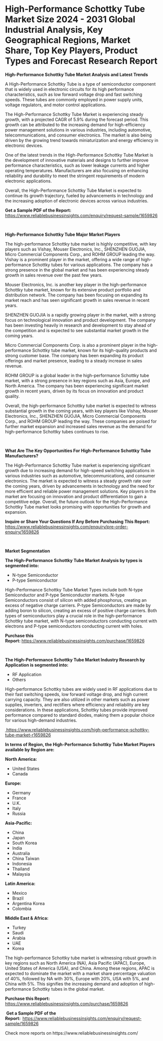 <p><h1>High-Performance Schottky Tube Market Size 2024 - 2031 Global Industrial Analysis, Key Geographical Regions, Market Share, Top Key Players, Product Types and Forecast Research Report</h1></p><p><strong>High-Performance Schottky Tube Market Analysis and Latest Trends</strong></p>
<p><p>A High-Performance Schottky Tube is a type of semiconductor component that is widely used in electronic circuits for its high performance characteristics, such as low forward voltage drop and fast switching speeds. These tubes are commonly employed in power supply units, voltage regulators, and motor control applications.</p><p>The High-Performance Schottky Tube Market is experiencing steady growth, with a projected CAGR of 5.9% during the forecast period. This growth can be attributed to the increasing demand for high-efficiency power management solutions in various industries, including automotive, telecommunications, and consumer electronics. The market is also being driven by the growing trend towards miniaturization and energy efficiency in electronic devices.</p><p>One of the latest trends in the High-Performance Schottky Tube Market is the development of innovative materials and designs to further improve performance characteristics, such as lower leakage currents and higher operating temperatures. Manufacturers are also focusing on enhancing reliability and durability to meet the stringent requirements of modern electronic applications.</p><p>Overall, the High-Performance Schottky Tube Market is expected to continue its growth trajectory, fueled by advancements in technology and the increasing adoption of electronic devices across various industries.</p></p>
<p><strong>Get a Sample PDF of the Report:&nbsp;</strong> <a href="https://www.reliablebusinessinsights.com/enquiry/request-sample/1659826">https://www.reliablebusinessinsights.com/enquiry/request-sample/1659826</a></p>
<p>&nbsp;</p>
<p><strong>High-Performance Schottky Tube Major Market Players</strong></p>
<p><p>The high-performance Schottky tube market is highly competitive, with key players such as Vishay, Mouser Electronics, Inc., SHENZHEN GUOJIA, Micro Commercial Components Corp., and ROHM GROUP leading the way. Vishay is a prominent player in the market, offering a wide range of high-performance Schottky tubes for various applications. The company has a strong presence in the global market and has been experiencing steady growth in sales revenue over the past few years.</p><p>Mouser Electronics, Inc. is another key player in the high-performance Schottky tube market, known for its extensive product portfolio and distribution network. The company has been focusing on expanding its market reach and has seen significant growth in sales revenue in recent years.</p><p>SHENZHEN GUOJIA is a rapidly growing player in the market, with a strong focus on technological innovation and product development. The company has been investing heavily in research and development to stay ahead of the competition and is expected to see substantial market growth in the coming years.</p><p>Micro Commercial Components Corp. is also a prominent player in the high-performance Schottky tube market, known for its high-quality products and strong customer base. The company has been expanding its product offerings and market presence, leading to a steady increase in sales revenue.</p><p>ROHM GROUP is a global leader in the high-performance Schottky tube market, with a strong presence in key regions such as Asia, Europe, and North America. The company has been experiencing significant market growth in recent years, driven by its focus on innovation and product quality.</p><p>Overall, the high-performance Schottky tube market is expected to witness substantial growth in the coming years, with key players like Vishay, Mouser Electronics, Inc., SHENZHEN GUOJIA, Micro Commercial Components Corp., and ROHM GROUP leading the way. These companies are poised for further market expansion and increased sales revenue as the demand for high-performance Schottky tubes continues to rise.</p></p>
<p>&nbsp;</p>
<p><strong>What Are The Key Opportunities For High-Performance Schottky Tube Manufacturers?</strong></p>
<p><p>The High-Performance Schottky Tube market is experiencing significant growth due to increasing demand for high-speed switching applications in various industries such as automotive, telecommunications, and consumer electronics. The market is expected to witness a steady growth rate over the coming years, driven by advancements in technology and the need for more efficient and reliable power management solutions. Key players in the market are focusing on innovation and product differentiation to gain a competitive edge. Overall, the future outlook for the High-Performance Schottky Tube market looks promising with opportunities for growth and expansion.</p></p>
<p><strong>Inquire or Share Your Questions If Any Before Purchasing This Report:</strong> <a href="https://www.reliablebusinessinsights.com/enquiry/pre-order-enquiry/1659826">https://www.reliablebusinessinsights.com/enquiry/pre-order-enquiry/1659826</a></p>
<p>&nbsp;</p>
<p><strong>Market Segmentation</strong></p>
<p><strong>The High-Performance Schottky Tube Market Analysis by types is segmented into:</strong></p>
<p><ul><li>N-type Semiconductor</li><li>P-type Semiconductor</li></ul></p>
<p><p>High-Performance Schottky Tube Market Types include both N-type Semiconductor and P-type Semiconductor markets. N-type Semiconductors consist of silicon with added phosphorus, creating an excess of negative charge carriers. P-type Semiconductors are made by adding boron to silicon, creating an excess of positive charge carriers. Both types of semiconductors play a crucial role in the high-performance Schottky tube market, with N-type semiconductors conducting current with electrons and P-type semiconductors conducting current with holes.</p></p>
<p><strong>Purchase this Report:&nbsp;</strong><a href="https://www.reliablebusinessinsights.com/purchase/1659826">https://www.reliablebusinessinsights.com/purchase/1659826</a></p>
<p>&nbsp;</p>
<p><strong>The High-Performance Schottky Tube Market Industry Research by Application is segmented into:</strong></p>
<p><ul><li>RF Application</li><li>Others</li></ul></p>
<p><p>High-performance Schottky tubes are widely used in RF applications due to their fast switching speeds, low forward voltage drop, and high current carrying capacity. They are also utilized in other markets such as power supplies, inverters, and rectifiers where efficiency and reliability are key considerations. In these applications, Schottky tubes provide improved performance compared to standard diodes, making them a popular choice for various high-demand industries.</p></p>
<p><a href="https://www.reliablebusinessinsights.com/high-performance-schottky-tube-market-r1659826">&nbsp;https://www.reliablebusinessinsights.com/high-performance-schottky-tube-market-r1659826</a></p>
<p><strong>In terms of Region, the High-Performance Schottky Tube Market Players available by Region are:</strong></p>
<p>
    <p> <strong> North America: </strong>
        <ul>
            <li>United States</li>
            <li>Canada</li>
        </ul>
        </p> 
    <p> <strong> Europe: </strong>
        <ul>
            <li>Germany</li>
            <li>France</li>
            <li>U.K.</li>
            <li>Italy</li>
            <li>Russia</li>
        </ul>
        </p> 
    <p> <strong> Asia-Pacific: </strong>
        <ul>
            <li>China</li>
            <li>Japan</li>
            <li>South Korea</li>
            <li>India</li>
            <li>Australia</li>
            <li>China Taiwan</li>
            <li>Indonesia</li>
            <li>Thailand</li>
            <li>Malaysia</li>
        </ul>
        </p> 
    <p> <strong> Latin America: </strong>
        <ul>
            <li>Mexico</li>
            <li>Brazil</li>
            <li>Argentina Korea</li>
            <li>Colombia</li>
        </ul>
        </p> 
    <p> <strong> Middle East & Africa: </strong>
        <ul>
            <li>Turkey</li>
            <li>Saudi</li>
            <li>Arabia</li>
            <li>UAE</li>
            <li>Korea</li>
        </ul>
    </p>
    </p>
<p><p>The high-performance Schottky tube market is witnessing robust growth in key regions such as North America (NA), Asia Pacific (APAC), Europe, United States of America (USA), and China. Among these regions, APAC is expected to dominate the market with a market share percentage valuation of 40%, followed by NA with 30%, Europe with 20%, USA with 5%, and China with 5%. This signifies the increasing demand and adoption of high-performance Schottky tubes in the global market.</p></p>
<p><strong>Purchase this Report: </strong><a href="https://www.reliablebusinessinsights.com/purchase/1659826">https://www.reliablebusinessinsights.com/purchase/1659826</a></p>
<p>&nbsp;<strong>Get a Sample PDF of the Report:&nbsp;&nbsp;</strong><a href="https://www.reliablebusinessinsights.com/enquiry/request-sample/1659826">https://www.reliablebusinessinsights.com/enquiry/request-sample/1659826</a></p>
<p><strong></strong></p>
<p>Check more reports on https://www.reliablebusinessinsights.com/</p>